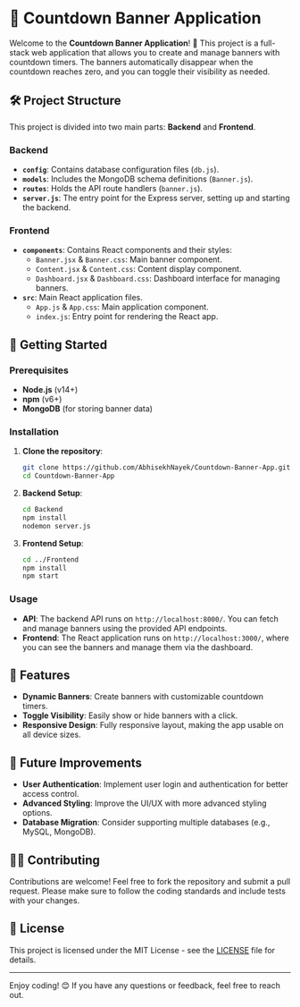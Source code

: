 # 🎉 Countdown Banner Application

Welcome to the **Countdown Banner Application**! 🚀 This project is a full-stack web application that allows you to create and manage banners with countdown timers. The banners automatically disappear when the countdown reaches zero, and you can toggle their visibility as needed.

## 🛠️ Project Structure

This project is divided into two main parts: **Backend** and **Frontend**.

### Backend

- **`config`**: Contains database configuration files (`db.js`).
- **`models`**: Includes the MongoDB schema definitions (`Banner.js`).
- **`routes`**: Holds the API route handlers (`banner.js`).
- **`server.js`**: The entry point for the Express server, setting up and starting the backend.

### Frontend

- **`components`**: Contains React components and their styles:
  - `Banner.jsx` & `Banner.css`: Main banner component.
  - `Content.jsx` & `Content.css`: Content display component.
  - `Dashboard.jsx` & `Dashboard.css`: Dashboard interface for managing banners.
- **`src`**: Main React application files.
  - `App.js` & `App.css`: Main application component.
  - `index.js`: Entry point for rendering the React app.

## 🚀 Getting Started

### Prerequisites

- **Node.js** (v14+)
- **npm** (v6+)
- **MongoDB** (for storing banner data)

### Installation

1. **Clone the repository**:
   ```bash
   git clone https://github.com/AbhisekhNayek/Countdown-Banner-App.git
   cd Countdown-Banner-App
   ```

2. **Backend Setup**:
   ```bash
   cd Backend
   npm install
   nodemon server.js
   ```

3. **Frontend Setup**:
   ```bash
   cd ../Frontend
   npm install
   npm start
   ```

### Usage

- **API**: The backend API runs on `http://localhost:8000/`. You can fetch and manage banners using the provided API endpoints.
- **Frontend**: The React application runs on `http://localhost:3000/`, where you can see the banners and manage them via the dashboard.

## 🌟 Features

- **Dynamic Banners**: Create banners with customizable countdown timers.
- **Toggle Visibility**: Easily show or hide banners with a click.
- **Responsive Design**: Fully responsive layout, making the app usable on all device sizes.

## 🚧 Future Improvements

- **User Authentication**: Implement user login and authentication for better access control.
- **Advanced Styling**: Improve the UI/UX with more advanced styling options.
- **Database Migration**: Consider supporting multiple databases (e.g., MySQL, MongoDB).

## 🧑‍💻 Contributing

Contributions are welcome! Feel free to fork the repository and submit a pull request. Please make sure to follow the coding standards and include tests with your changes.

## 📄 License

This project is licensed under the MIT License - see the [LICENSE](LICENSE) file for details.

---

Enjoy coding! 😊 If you have any questions or feedback, feel free to reach out.
